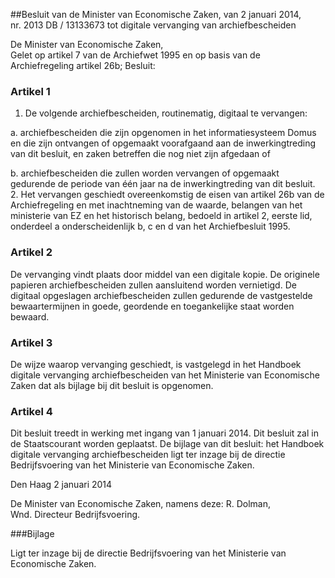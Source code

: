 <meta http-equiv='Content-Type' content='text/html; charset=utf-8' />

##Besluit van de Minister van Economische Zaken, van 2 januari 2014, nr. 2013 DB / 13133673 tot digitale vervanging van archiefbescheiden

De Minister van Economische Zaken,  
Gelet op artikel 7 van de Archiefwet 1995 en op basis van de Archiefregeling artikel 26b;
Besluit:    

### Artikel  1  

1.  De volgende archiefbescheiden, routinematig, digitaal te vervangen: 

a. archiefbescheiden die zijn opgenomen in het informatiesysteem Domus en die zijn ontvangen of opgemaakt voorafgaand aan de inwerkingtreding van dit besluit, en zaken betreffen die nog niet zijn afgedaan of  

b. archiefbescheiden die zullen worden vervangen of opgemaakt gedurende de periode van één jaar na de inwerkingtreding van dit besluit.     
2.  Het vervangen geschiedt overeenkomstig de eisen van artikel 26b van de Archiefregeling en met inachtneming van de waarde, belangen van het ministerie van EZ en het historisch belang, bedoeld in artikel 2, eerste lid, onderdeel a onderscheidenlijk b, c en d van het Archiefbesluit 1995.  

### Artikel  2  

De vervanging vindt plaats door middel van een digitale kopie. De originele papieren archiefbescheiden zullen aansluitend worden vernietigd. De digitaal opgeslagen archiefbescheiden zullen gedurende de vastgestelde bewaartermijnen in goede, geordende en toegankelijke staat worden bewaard. 

### Artikel  3  

De wijze waarop vervanging geschiedt, is vastgelegd in het Handboek digitale vervanging archiefbescheiden van het Ministerie van Economische Zaken dat als bijlage bij dit besluit is opgenomen. 

### Artikel  4  

Dit besluit treedt in werking met ingang van 1 januari 2014. 
Dit besluit zal in de Staatscourant worden geplaatst. De bijlage van dit besluit: het Handboek digitale vervanging archiefbescheiden ligt ter inzage bij de directie Bedrijfsvoering van het Ministerie van Economische Zaken.   

Den Haag 
2 januari 2014   

De 
Minister van Economische Zaken, namens deze: 
R. Dolman,  
Wnd. Directeur Bedrijfsvoering.   

###Bijlage 

Ligt ter inzage bij de directie Bedrijfsvoering van het Ministerie van Economische Zaken.
